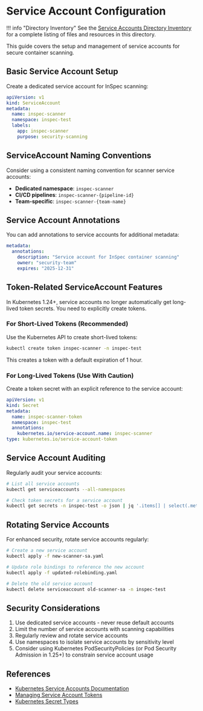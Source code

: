 # Service Account Configuration

!!! info "Directory Inventory"
    See the [Service Accounts Directory Inventory](inventory.md) for a complete listing of files and resources in this directory.

This guide covers the setup and management of service accounts for secure container scanning.

## Basic Service Account Setup

Create a dedicated service account for InSpec scanning:

```yaml
apiVersion: v1
kind: ServiceAccount
metadata:
  name: inspec-scanner
  namespace: inspec-test
  labels:
    app: inspec-scanner
    purpose: security-scanning
```

## ServiceAccount Naming Conventions

Consider using a consistent naming convention for scanner service accounts:

- **Dedicated namespace**: `inspec-scanner`
- **CI/CD pipelines**: `inspec-scanner-{pipeline-id}`
- **Team-specific**: `inspec-scanner-{team-name}`

## Service Account Annotations

You can add annotations to service accounts for additional metadata:

```yaml
metadata:
  annotations:
    description: "Service account for InSpec container scanning"
    owner: "security-team"
    expires: "2025-12-31"
```

## Token-Related ServiceAccount Features

In Kubernetes 1.24+, service accounts no longer automatically get long-lived token secrets. You need to explicitly create tokens.

### For Short-Lived Tokens (Recommended)

Use the Kubernetes API to create short-lived tokens:

```bash
kubectl create token inspec-scanner -n inspec-test
```

This creates a token with a default expiration of 1 hour.

### For Long-Lived Tokens (Use With Caution)

Create a token secret with an explicit reference to the service account:

```yaml
apiVersion: v1
kind: Secret
metadata:
  name: inspec-scanner-token
  namespace: inspec-test
  annotations:
    kubernetes.io/service-account.name: inspec-scanner
type: kubernetes.io/service-account-token
```

## Service Account Auditing

Regularly audit your service accounts:

```bash
# List all service accounts
kubectl get serviceaccounts --all-namespaces

# Check token secrets for a service account
kubectl get secrets -n inspec-test -o json | jq '.items[] | select(.metadata.annotations."kubernetes.io/service-account.name"=="inspec-scanner")'
```

## Rotating Service Accounts

For enhanced security, rotate service accounts regularly:

```bash
# Create a new service account
kubectl apply -f new-scanner-sa.yaml

# Update role bindings to reference the new account
kubectl apply -f updated-rolebinding.yaml

# Delete the old service account
kubectl delete serviceaccount old-scanner-sa -n inspec-test
```

## Security Considerations

1. Use dedicated service accounts - never reuse default accounts
2. Limit the number of service accounts with scanning capabilities
3. Regularly review and rotate service accounts
4. Use namespaces to isolate service accounts by sensitivity level
5. Consider using Kubernetes PodSecurityPolicies (or Pod Security Admission in 1.25+) to constrain service account usage

## References

- [Kubernetes Service Accounts Documentation](https://kubernetes.io/docs/concepts/security/service-accounts/)
- [Managing Service Account Tokens](https://kubernetes.io/docs/reference/access-authn-authz/authentication/#service-account-tokens)
- [Kubernetes Secret Types](https://kubernetes.io/docs/concepts/configuration/secret/#secret-types)
